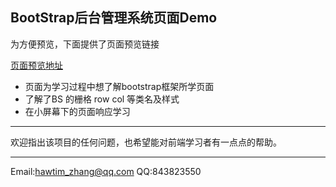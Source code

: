 <h2>BootStrap后台管理系统页面Demo</h2>
<p>为方便预览，下面提供了页面预览链接</p>
<a href="http://htmlpreview.github.io/?https://github.com/hawtim/bootstrap_back_end/blob/master/index.html">页面预览地址</a>
<ul>
	<li>页面为学习过程中想了解bootstrap框架所学页面</li>
	<li>了解了BS 的栅格 row col 等类名及样式</li>
	<li>在小屏幕下的页面响应学习</li>
</ul>

<a name="其他"></a>
****
欢迎指出该项目的任何问题，也希望能对前端学习者有一点点的帮助。
****
Email:<hawtim_zhang@qq.com>
QQ:843823550
